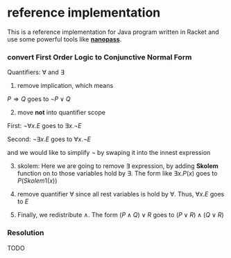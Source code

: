 # reference implementation

This is a reference implementation for Java program written in Racket and use some powerful tools like [**nanopass**](https://github.com/nanopass/nanopass-framework-racket).

### convert First Order Logic to Conjunctive Normal Form

Quantifiers: $\forall$ and $\exists$

1. remove implication, which means

$P \Rightarrow Q$ goes to $\lnot P \lor Q$

2. move **not** into quantifier scope

First: $\lnot \forall x. E$ goes to $\exists x. \lnot E$

Second: $\lnot \exists x. E$ goes to $\forall x. \lnot E$

and we would like to simplify $\lnot$ by swaping it into the innest expression

3. skolem: Here we are going to remove $\exists$ expression, by adding **Skolem** function on to those variables hold by $\exists$. The form like $\exists x. P(x)$ goes to $P(Skolem1(x))$

4. remove quantifier $\forall$ since all rest variables is hold by $\forall$. Thus, $\forall x. E$ goes to $E$

5. Finally, we redistribute $\land$. The form $(P \land Q) \lor R$ goes to $(P \lor R) \land (Q \lor R)$

### Resolution

TODO
